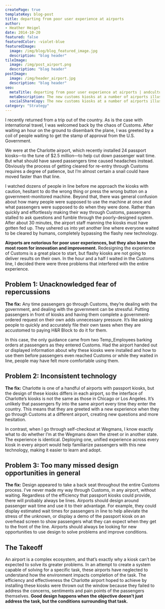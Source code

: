 ```yaml
---
createPage: true
templateKey: blog-post
title: departing from poor user experience at airports
author:
- Heather Heigel
date: 2014-10-20
featured: false
featuredColor: -violet-blue
featuredImage:
  image: /img/blog/blog_featured_image.jpg
  description: "blog header"
tileImage:
  image: /img/post_airport.png
  description: "blog header"
postImage:
  image: /img/header_airport.jpg
  description: "blog header"
seo:
  metaTitle: departing from poor user experience at airports | andculture
  metaDescription: The new customs kiosks at a number of airports illustrate that both the task and conditions must be considered in order for good user experience to result.
  socialShareCopy: The new customs kiosks at a number of airports illustrate that both the task and conditions must be considered in order for good user experience to result.
category: "Strategy"
---
```

I recently returned from a trip out of the country. As is the case with international travel, I was welcomed back by the chaos of Customs. After waiting an hour on the ground to disembark the plane, I was greeted by a coil of people waiting to get the stamp of approval from the U.S. Government.

We were at the Charlotte airport, which recently installed 24 passport kiosks—to the tune of $2.5 million—to help cut down passenger wait time. But what should have saved passengers time caused headaches instead. Obviously the process of getting cleared for re-entry through Customs requires a degree of patience, but I’m almost certain a snail could have moved faster than that line.

I watched dozens of people in line before me approach the kiosks with caution, hesitant to do the wrong thing or press the wrong button on a government-monitored machine. Beyond that, there was general confusion about how many people were supposed to use the machine at once and what passengers were supposed to do when they were done. Rather than quickly and effortlessly making their way through Customs, passengers stalled to ask questions and fumble through the poorly-designed system. After about 30 minutes, the airport staff manning the kiosks must have gotten fed up. They ushered us into yet another line where everyone waited to be cleared by humans, completely bypassing the flashy new technology.

**Airports are notorious for poor user experiences, but they also leave the most room for innovation and improvement.** Redesigning the experience of Customs is a great place to start, but flashy kiosks are not going to deliver results on their own. In the hour and a half I waited in the Customs line, I decided there were three problems that interfered with the entire experience.

## Problem 1: Unacknowledged fear of repercussions
**The fix:** Any time passengers go through Customs, they’re dealing with the government, and dealing with the government can be stressful. Putting passengers in front of kiosks and having them complete a government-ordered request on their own adds unnecessary pressure. It’s like asking people to quickly and accurately file their own taxes when they are accustomed to paying H&R Block to do it for them.

In this case, the only guidance came from two Temp_Employees barking orders at passengers as they entered Customs. Had the airport handed out or displayed information about why these kiosks were installed and how to use them before passengers even reached Customs or while they waited in line, people may have felt more comfortable using them.

## Problem 2: Inconsistent technology
**The fix:** Charlotte is one of a handful of airports with passport kiosks, but the design of these kiosks differs in each airport, so the interface of Charlotte’s kiosks is not the same as those in Chicago or Los Angeles. It’s unlikely that passengers fly into the same airport every time they enter the country. This means that they are greeted with a new experience when they go through Customs at a different airport, creating new questions and more hesitation.

In contrast, when I go through self-checkout at Wegmans, I know exactly what to do whether I’m at the Wegmans down the street or in another state. The experience is identical. Deploying one, unified experience across every kiosk in every airport would help familiarize passengers with this new technology, making it easier to learn and adopt.

## Problem 3: Too many missed design opportunities in general
**The fix:** Design appeared to take a back seat throughout the entire Customs process. I’ve never made my way through Customs, in any airport, without waiting. Regardless of the efficiency that passport kiosks could provide, there will probably always be lines. Airports should design around passenger wait time and use it to their advantage. For example, they could display estimated wait times for passengers in line to help alleviate the stress of the unknown, or display a demo of the passport kiosk on an overhead screen to show passengers what they can expect when they get to the front of the line. Airports should always be looking for new opportunities to use design to solve problems and improve conditions.

## The Takeoff
An airport is a complex ecosystem, and that’s exactly why a kiosk can’t be expected to solve its greater problems. In an attempt to create a system capable of solving for a specific task, these airports have neglected to understand how the environment impacts completion of the task. The efficiency and effectiveness the Charlotte airport hoped to achieve by installing these kiosks were thrown out the window because they failed to address the concerns, sentiments and pain points of the passengers themselves. **Good design happens when the objective doesn’t just address the task, but the conditions surrounding that task.**